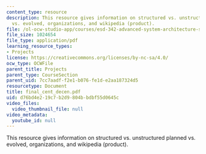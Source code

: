 ```yaml
---
content_type: resource
description: This resource gives information on structured vs. unstructured planned
  vs. evolved, organizations, and wikipedia (product).
file: /ol-ocw-studio-app/courses/esd-342-advanced-system-architecture-spring-2006/d76bd4e219c7b2d9804bbdbf55d0645c_final_cent_decen.pdf
file_size: 1024654
file_type: application/pdf
learning_resource_types:
- Projects
license: https://creativecommons.org/licenses/by-nc-sa/4.0/
ocw_type: OCWFile
parent_title: Projects
parent_type: CourseSection
parent_uid: 7cc7aadf-f2e1-b076-fe1d-e2aa187324d5
resourcetype: Document
title: final_cent_decen.pdf
uid: d76bd4e2-19c7-b2d9-804b-bdbf55d0645c
video_files:
  video_thumbnail_file: null
video_metadata:
  youtube_id: null
---
```

This resource gives information on structured vs. unstructured planned vs. evolved, organizations, and wikipedia (product).